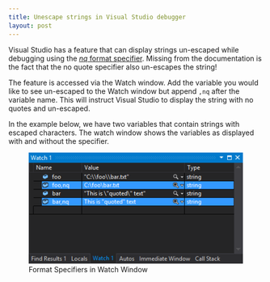 ```yaml
---
title: Unescape strings in Visual Studio debugger
layout: post
---
```


Visual Studio has a feature that can display strings un-escaped while debugging using the [*nq* format specifier](https://msdn.microsoft.com/en-us/library/e514eeby(v=vs.100).aspx). Missing from the documentation is the fact that the no quote specifier also un-escapes the string!

The feature is accessed via the Watch window. Add the variable you would like to see un-escaped to the Watch window but append `,nq` after the variable name. This will instruct Visual Studio to display the string with no quotes and un-escaped. 

In the example below, we have two variables that contain strings with escaped characters. The watch window shows the variables as displayed with and without the specifier.

<script src="https://gist.github.com/splttingatms/d4e8b56d6a0c5b4a96d76f4cf9c8a22c.js"></script>

<figure>
	<img class="img-responsive" alt="Format Specifiers in Watch Window" src="/assets/no-quote-format-specifier/watch-window.png">
	<figcaption>Format Specifiers in Watch Window</figcaption>
</figure>